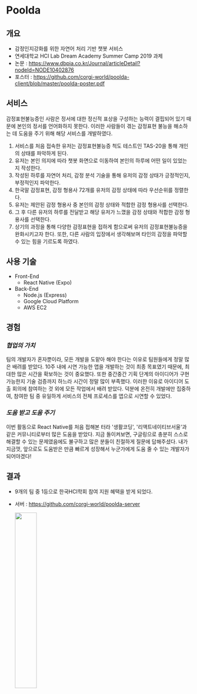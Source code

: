 # Poolda

## 개요

- 감정인지강화를 위한 자연어 처리 기반 챗봇 서비스
- 연세대학교 HCI Lab Dream Academy Summer Camp 2019 과제
- 논문 : https://www.dbpia.co.kr/Journal/articleDetail?nodeId=NODE10402876
- 포스터 : https://github.com/corgi-world/poolda-client/blob/master/poolda-poster.pdf

## 서비스

감정표현불능증인 사람은 정서에 대한 정신적 표상을 구성하는 능력이 결핍되어 있기 때문에 본인의 정서를 언어화하지 못한다. 이러한 사람들이 겪는 감정표현 불능을 해소하는 데 도움을 주기 위해 해당 서비스를 개발하였다.

1. 서비스를 처음 접속한 유저는 감정표현불능증 척도 테스트인 TAS-20을 통해 개인의 상태를 파악하게 된다.
2. 유저는 본인 의지에 따라 챗봇 화면으로 이동하여 본인의 하루에 어떤 일이 있었는지 작성한다.
3. 작성된 하루를 자연어 처리, 감정 분석 기술을 통해 유저의 감정 상태가 긍정적인지, 부정적인지 파악한다.
4. 한국말 감정표현, 감정 형용사 72개를 유저의 감정 상태에 따라 우선순위를 정렬한다.
5. 유저는 제안된 감정 형용사 중 본인의 감정 상태와 적합한 감정 형용사를 선택한다.
6. 그 후 다른 유저의 하루를 전달받고 해당 유저가 느꼈을 감정 상태와 적합한 감정 형용사를 선택한다.
7. 상기의 과정을 통해 다양한 감정표현을 접하게 함으로써 유저의 감정표현불능증을 완화시키고자 한다. 또한, 다른 사람의 입장에서 생각해보며 타인의 감정을 파악할 수 있는 힘을 기르도록 하였다.

## 사용 기술

- Front-End
  - React Native (Expo)
- Back-End
  - Node.js (Express)
  - Google Cloud Platform
  - AWS EC2

## 경험

### _협업의 가치_

팀의 개발자가 혼자뿐이라, 모든 개발을 도맡아 해야 한다는 이유로 팀원들에게 정말 많은 배려를 받았다. 10주 내에 시연 가능한 앱을 개발하는 것이 최종 목표였기 때문에, 최대한 많은 시간을 확보하는 것이 중요했다. 또한 중간중간 기획 단계의 아이디어가 구현 가능한지 기술 검증까지 하느라 시간이 정말 많이 부족했다. 이러한 이유로 아이디어 도출 회의에 참여하는 것 외에 모든 작업에서 배려 받았다. 덕분에 온전히 개발에만 집중하여, 참여한 팀 중 유일하게 서비스의 전체 프로세스를 앱으로 시연할 수 있었다.

### _도움 받고 도움 주기_

이번 활동으로 React Native를 처음 접해본 터라 '생활코딩', '리액트네이티브서울'과 같은 커뮤니티로부터 많은 도움을 받았다. 지금 돌이켜보면, 구글링으로 충분히 스스로 해결할 수 있는 문제였음에도 불구하고 많은 분들이 친절하게 질문에 답해주셨다. 내가 지금껏, 앞으로도 도움받은 만큼 빠르게 성장해서 누군가에게 도움 줄 수 있는 개발자가 되어야겠다!

## 결과

- 9개의 팀 중 1등으로 한국HCI학회 참여 지원 혜택을 받게 되었다.
- 서버 : https://github.com/corgi-world/poolda-server

  <img src="./poolda-preview.gif" width="35%" />
